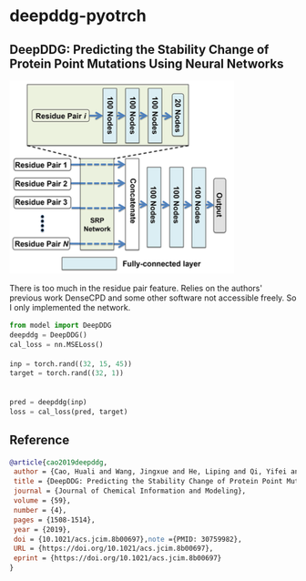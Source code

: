 # deepddg-pyotrch

## DeepDDG: Predicting the Stability Change of Protein Point Mutations Using Neural Networks

![img](./net.png)

There is too much in the residue pair feature. Relies on the authors' previous work DenseCPD and some other software not accessible freely. So I only implemented the network.

```python
from model import DeepDDG
deepddg = DeepDDG()
cal_loss = nn.MSELoss()

inp = torch.rand((32, 15, 45))
target = torch.rand((32, 1))


pred = deepddg(inp)
loss = cal_loss(pred, target)
```

## Reference

```bibtex
@article{cao2019deepddg,
 author = {Cao, Huali and Wang, Jingxue and He, Liping and Qi, Yifei and Zhang, John Z.},
 title = {DeepDDG: Predicting the Stability Change of Protein Point Mutations Using Neural Networks},
 journal = {Journal of Chemical Information and Modeling},
 volume = {59},
 number = {4},
 pages = {1508-1514},
 year = {2019},
 doi = {10.1021/acs.jcim.8b00697},note ={PMID: 30759982},
 URL = {https://doi.org/10.1021/acs.jcim.8b00697},
 eprint = {https://doi.org/10.1021/acs.jcim.8b00697}
}
```
